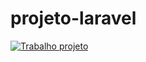 # projeto-laravel
[![Trabalho projeto](https://youtu.be/wxwE5J6pLmw)](https://youtu.be/wxwE5J6pLmw)
